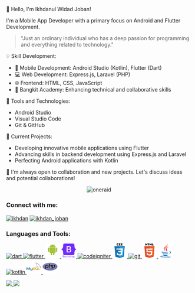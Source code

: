 👋 Hello, I'm Ikhdanul Widad Joban!

I'm a Mobile App Developer with a primary focus on Android and Flutter Development. 
> "Just an ordinary individual who has a deep passion for programming and everything related to technology."

💡 Skill Development:
- 📱 Mobile Development: Android Studio (Kotlin), Flutter (Dart)
- 💻 Web Development: Express.js, Laravel (PHP)
- 🌐 Frontend: HTML, CSS, JavaScript
- 🚀 Bangkit Academy: Enhancing technical and collaborative skills

🔨 Tools and Technologies:
- Android Studio
- Visual Studio Code
- Git & GitHub

🎯 Current Projects:
- Developing innovative mobile applications using Flutter
- Advancing skills in backend development using Express.js and Laravel
- Perfecting Android applications with Kotlin

🤝 I'm always open to collaboration and new projects. Let's discuss ideas and potential collaborations!


<p align='center'>
<!--   <a href="https://www.github.com/zyandaru" target="_blank" rel="noreferrer"><img
src="https://img.shields.io/github/followers/zyandaru?logo=github&style=for-the-badge&color=0891b2&labelColor=1c1917" /></a> -->
  <img src="https://komarev.com/ghpvc/?username=zyandary&label=Stalker&color=129e00&style=plastic" alt="oneraid" />
  <br>
</p>

<h3 align="left">Connect with me:</h3>
<p align="left">
<a href="https://linkedin.com/in/ikhdan" target="blank"><img align="center" src="https://raw.githubusercontent.com/rahuldkjain/github-profile-readme-generator/master/src/images/icons/Social/linked-in-alt.svg" alt="ikhdan" height="30" width="40" /></a>
<a href="https://instagram.com/ikhdan_joban" target="blank"><img align="center" src="https://raw.githubusercontent.com/rahuldkjain/github-profile-readme-generator/master/src/images/icons/Social/instagram.svg" alt="ikhdan_joban" height="30" width="40" /></a>
</p>

<h3 align="left">Languages and Tools:</h3>
<p align="left"> <a href="https://dart.dev" target="_blank" rel="noreferrer"> <img src="https://www.vectorlogo.zone/logos/dartlang/dartlang-icon.svg" alt="dart" width="40" height="40"/> </a> <a href="https://flutter.dev" target="_blank" rel="noreferrer"> <img src="https://www.vectorlogo.zone/logos/flutterio/flutterio-icon.svg" alt="flutter" width="40" height="40"/> </a> 
<a href="https://developer.android.com" target="_blank" rel="noreferrer"> <img src="https://raw.githubusercontent.com/devicons/devicon/master/icons/android/android-original-wordmark.svg" alt="android" width="40" height="40"/> </a> <a href="https://getbootstrap.com" target="_blank" rel="noreferrer"> <img src="https://raw.githubusercontent.com/devicons/devicon/master/icons/bootstrap/bootstrap-plain-wordmark.svg" alt="bootstrap" width="40" height="40"/> </a> <a href="https://codeigniter.com" target="_blank" rel="noreferrer"> <img src="https://cdn.worldvectorlogo.com/logos/codeigniter.svg" alt="codeigniter" width="40" height="40"/> </a> <a href="https://www.w3schools.com/css/" target="_blank" rel="noreferrer"> <img src="https://raw.githubusercontent.com/devicons/devicon/master/icons/css3/css3-original-wordmark.svg" alt="css3" width="40" height="40"/> </a> <a href="https://git-scm.com/" target="_blank" rel="noreferrer"> <img src="https://www.vectorlogo.zone/logos/git-scm/git-scm-icon.svg" alt="git" width="40" height="40"/> </a> <a href="https://www.w3.org/html/" target="_blank" rel="noreferrer"> <img src="https://raw.githubusercontent.com/devicons/devicon/master/icons/html5/html5-original-wordmark.svg" alt="html5" width="40" height="40"/> </a> <a href="https://www.java.com" target="_blank" rel="noreferrer"> <img src="https://raw.githubusercontent.com/devicons/devicon/master/icons/java/java-original.svg" alt="java" width="40" height="40"/> </a> <a href="https://kotlinlang.org" target="_blank" rel="noreferrer"> <img src="https://www.vectorlogo.zone/logos/kotlinlang/kotlinlang-icon.svg" alt="kotlin" width="40" height="40"/> </a> <a href="https://www.mysql.com/" target="_blank" rel="noreferrer"> <img src="https://raw.githubusercontent.com/devicons/devicon/master/icons/mysql/mysql-original-wordmark.svg" alt="mysql" width="40" height="40"/> </a> <a href="https://www.php.net" target="_blank" rel="noreferrer"> <img src="https://raw.githubusercontent.com/devicons/devicon/master/icons/php/php-original.svg" alt="php" width="40" height="40"/> </a></p>
 
<p align="left">
<a href="https://github.com/jobanull">
  <img height="180em" src="https://github-readme-stats-eight-theta.vercel.app/api/top-langs/?username=jobanull&layout=compact&langs_count=8&theme=algolia"/>
  <img height="180em" src="https://github-readme-stats-eight-theta.vercel.app/api?username=jobanull&show_icons=true&theme=algolia&include_all_commits=true&count_private=true"/>
</a>
</p>
